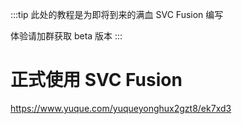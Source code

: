:::tip
此处的教程是为即将到来的满血 SVC Fusion 编写

体验请加群获取 beta 版本
:::

# 正式使用 SVC Fusion

https://www.yuque.com/yuqueyonghux2gzt8/ek7xd3

<!-- ## 启动！

在正确解压 SVC Fusion 后，你可以一个名叫 `启动 WebUI.bat`(你可能看不到 `.bat` 后缀) 的文件

双击，等待一会后会出现一个弹窗，同意后需要稍等一会儿，再点击确认，便会开始加载 WebUI

:::info
每个版本只有第一次启动会触发弹窗，无需担心效率问题
::: -->
